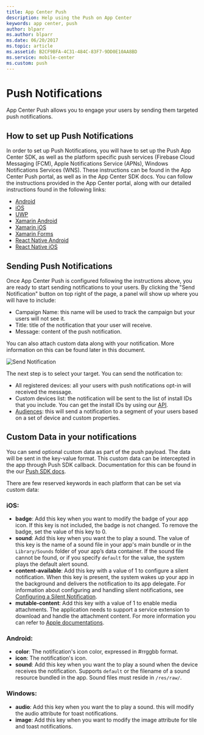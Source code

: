 ```yaml
---
title: App Center Push
description: Help using the Push on App Center
keywords: app center, push
author: blparr
ms.author: blparr
ms.date: 06/20/2017
ms.topic: article
ms.assetid: B2CF9BFA-4C31-484C-83F7-9DD0E10AA8BD
ms.service: mobile-center
ms.custom: push
---
```


# Push Notifications

App Center Push allows you to engage your users by sending them targeted push notifications.

## How to set up Push Notifications

In order to set up Push Notifications, you will have to set up the Push App Center SDK, as well as the platform specific push services (Firebase Cloud Messaging (FCM), Apple Notifications Service (APNs), Windows Notifications Services (WNS). These instructions can be found in the App Center Push portal, as well as in the App Center SDK docs.
You can follow the instructions provided in the App Center portal, along with our detailed instructions found in the following links:

- [Android](~/sdk/push/android.md)
- [iOS](~/sdk/push/ios.md)
- [UWP](~/sdk/push/uwp.md)
- [Xamarin Android](~/sdk/push/xamarin-android.md)
- [Xamarin iOS](~/sdk/push/xamarin-ios.md)
- [Xamarin Forms](~/sdk/push/xamarin-forms.md)
- [React Native Android](~/sdk/push/react-native-android.md)
- [React Native iOS](~/sdk/push/react-native-ios.md)

## Sending Push Notifications

Once App Center Push is configured following the instructions above, you are ready to start sending notifications to your users. By clicking the "Send Notification" button on top right of the page, a panel will show up where you will have to include:
- Campaign Name: this name will be used to track the campaign but your users will not see it.
- Title: title of the notification that your user will receive.
- Message: content of the push notification.

You can also attach custom data along with your notification. More information on this can be found later in this document.

![Send Notification](~/push/images/send-notification.png "Campaign Name and Message fields are required to send a notification")


The next step is to select your target. You can send the notification to:
- All registered devices: all your users with push notifications opt-in will received the message.
- Custom devices list: the notification will be sent to the list of install IDs that you include. You can get the install IDs by using our [API](~/sdk/other-apis/android.md).
- [Audiences](~/push/audiences.md): this will send a notification to a segment of your users based on a set of device and custom properties.

## Custom Data in your notifications

You can send optional custom data as part of the push payload. The data will be sent in the key-value format. This custom data can be intercepted in the app through Push SDK callback. Documentation for this can be found in the our [Push SDK docs](~/sdk/push/android.md).

There are few reserved keywords in each platform that can be set via custom data:
### iOS:
- **badge**: Add this key when you want to modify the badge of your app icon. If this key is not included, the badge is not changed. To remove the badge, set the value of this key to 0.
- **sound**: Add this key when you want the to play a sound. The value of this key is the name of a sound file in your app's main bundle or in the `Library/Sounds` folder of your app’s data container. If the sound file cannot be found, or if you specify `default` for the value, the system plays the default alert sound.
- **content-available**: Add this key with a value of 1 to configure a silent notification. When this key is present, the system wakes up your app in the background and delivers the notification to its app delegate. For information about configuring and handling silent notifications, see [Configuring a Silent Notification](https://developer.apple.com/library/content/documentation/NetworkingInternet/Conceptual/RemoteNotificationsPG/CreatingtheNotificationPayload.html#//apple_ref/doc/uid/TP40008194-CH10-SW8).
- **mutable-content**: Add this key with a value of 1 to enable media attachments. The application needs to support a service extension to download and handle the attachment content. For more information you can refer to [Apple documentations](https://developer.apple.com/library/content/documentation/NetworkingInternet/Conceptual/RemoteNotificationsPG/ModifyingNotifications.html).

### Android:
- **color**: The notification's icon color, expressed in #rrggbb format.
- **icon**: The notification's icon.
- **sound**: Add this key when you want the to play a sound when the device receives the notification. Supports `default` or the filename of a sound resource bundled in the app. Sound files must reside in `/res/raw/`.

### Windows:
- **audio**: Add this key when you want the to play a sound. this will modify the audio attribute for toast notifications.
- **image**: Add this key when you want to modify the image attribute for tile and toast notifications.
